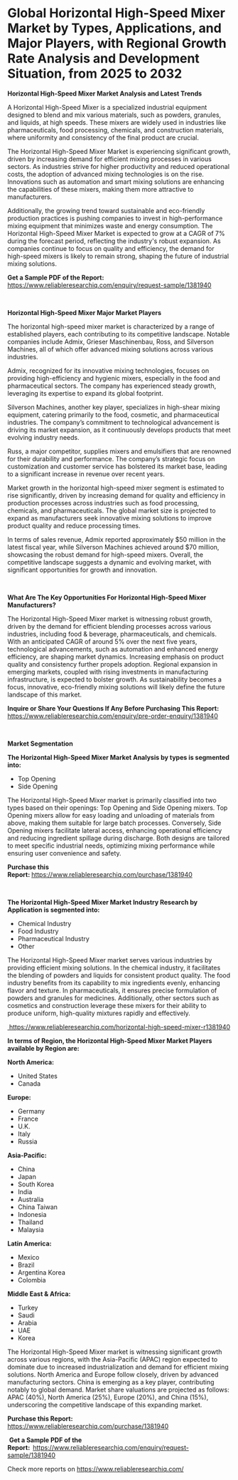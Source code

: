 <p><h1>Global Horizontal High-Speed Mixer Market by Types, Applications, and Major Players, with Regional Growth Rate Analysis and Development Situation, from 2025 to 2032</h1></p><p><strong>Horizontal High-Speed Mixer Market Analysis and Latest Trends</strong></p>
<p><p>A Horizontal High-Speed Mixer is a specialized industrial equipment designed to blend and mix various materials, such as powders, granules, and liquids, at high speeds. These mixers are widely used in industries like pharmaceuticals, food processing, chemicals, and construction materials, where uniformity and consistency of the final product are crucial.</p><p>The Horizontal High-Speed Mixer Market is experiencing significant growth, driven by increasing demand for efficient mixing processes in various sectors. As industries strive for higher productivity and reduced operational costs, the adoption of advanced mixing technologies is on the rise. Innovations such as automation and smart mixing solutions are enhancing the capabilities of these mixers, making them more attractive to manufacturers.</p><p>Additionally, the growing trend toward sustainable and eco-friendly production practices is pushing companies to invest in high-performance mixing equipment that minimizes waste and energy consumption. The Horizontal High-Speed Mixer Market is expected to grow at a CAGR of 7% during the forecast period, reflecting the industry's robust expansion. As companies continue to focus on quality and efficiency, the demand for high-speed mixers is likely to remain strong, shaping the future of industrial mixing solutions.</p></p>
<p><strong>Get a Sample PDF of the Report:&nbsp;</strong> <a href="https://www.reliableresearchiq.com/enquiry/request-sample/1381940?utm_campaign=2215&utm_medium=2&utm_source=Github&utm_content=ia&utm_term=24022025&utm_id=horizontal-high-speed-mixer">https://www.reliableresearchiq.com/enquiry/request-sample/1381940</a></p>
<p>&nbsp;</p>
<p><strong>Horizontal High-Speed Mixer Major Market Players</strong></p>
<p><p>The horizontal high-speed mixer market is characterized by a range of established players, each contributing to its competitive landscape. Notable companies include Admix, Grieser Maschinenbau, Ross, and Silverson Machines, all of which offer advanced mixing solutions across various industries.</p><p>Admix, recognized for its innovative mixing technologies, focuses on providing high-efficiency and hygienic mixers, especially in the food and pharmaceutical sectors. The company has experienced steady growth, leveraging its expertise to expand its global footprint.</p><p>Silverson Machines, another key player, specializes in high-shear mixing equipment, catering primarily to the food, cosmetic, and pharmaceutical industries. The company’s commitment to technological advancement is driving its market expansion, as it continuously develops products that meet evolving industry needs.</p><p>Russ, a major competitor, supplies mixers and emulsifiers that are renowned for their durability and performance. The company’s strategic focus on customization and customer service has bolstered its market base, leading to a significant increase in revenue over recent years.</p><p>Market growth in the horizontal high-speed mixer segment is estimated to rise significantly, driven by increasing demand for quality and efficiency in production processes across industries such as food processing, chemicals, and pharmaceuticals. The global market size is projected to expand as manufacturers seek innovative mixing solutions to improve product quality and reduce processing times.</p><p>In terms of sales revenue, Admix reported approximately $50 million in the latest fiscal year, while Silverson Machines achieved around $70 million, showcasing the robust demand for high-speed mixers. Overall, the competitive landscape suggests a dynamic and evolving market, with significant opportunities for growth and innovation.</p></p>
<p>&nbsp;</p>
<p><strong>What Are The Key Opportunities For Horizontal High-Speed Mixer Manufacturers?</strong></p>
<p><p>The Horizontal High-Speed Mixer market is witnessing robust growth, driven by the demand for efficient blending processes across various industries, including food & beverage, pharmaceuticals, and chemicals. With an anticipated CAGR of around 5% over the next five years, technological advancements, such as automation and enhanced energy efficiency, are shaping market dynamics. Increasing emphasis on product quality and consistency further propels adoption. Regional expansion in emerging markets, coupled with rising investments in manufacturing infrastructure, is expected to bolster growth. As sustainability becomes a focus, innovative, eco-friendly mixing solutions will likely define the future landscape of this market.</p></p>
<p><strong>Inquire or Share Your Questions If Any Before Purchasing This Report:</strong> <a href="https://www.reliableresearchiq.com/enquiry/pre-order-enquiry/1381940?utm_campaign=2215&utm_medium=2&utm_source=Github&utm_content=ia&utm_term=24022025&utm_id=horizontal-high-speed-mixer">https://www.reliableresearchiq.com/enquiry/pre-order-enquiry/1381940</a></p>
<p>&nbsp;</p>
<p><strong>Market Segmentation</strong></p>
<p><strong>The Horizontal High-Speed Mixer Market Analysis by types is segmented into:</strong></p>
<p><ul><li>Top Opening</li><li>Side Opening</li></ul></p>
<p><p>The Horizontal High-Speed Mixer market is primarily classified into two types based on their openings: Top Opening and Side Opening mixers. Top Opening mixers allow for easy loading and unloading of materials from above, making them suitable for large batch processes. Conversely, Side Opening mixers facilitate lateral access, enhancing operational efficiency and reducing ingredient spillage during discharge. Both designs are tailored to meet specific industrial needs, optimizing mixing performance while ensuring user convenience and safety.</p></p>
<p><strong>Purchase this Report:&nbsp;</strong><a href="https://www.reliableresearchiq.com/purchase/1381940?utm_campaign=2215&utm_medium=2&utm_source=Github&utm_content=ia&utm_term=24022025&utm_id=horizontal-high-speed-mixer">https://www.reliableresearchiq.com/purchase/1381940</a></p>
<p>&nbsp;</p>
<p><strong>The Horizontal High-Speed Mixer Market Industry Research by Application is segmented into:</strong></p>
<p><ul><li>Chemical Industry</li><li>Food Industry</li><li>Pharmaceutical Industry</li><li>Other</li></ul></p>
<p><p>The Horizontal High-Speed Mixer market serves various industries by providing efficient mixing solutions. In the chemical industry, it facilitates the blending of powders and liquids for consistent product quality. The food industry benefits from its capability to mix ingredients evenly, enhancing flavor and texture. In pharmaceuticals, it ensures precise formulation of powders and granules for medicines. Additionally, other sectors such as cosmetics and construction leverage these mixers for their ability to produce uniform, high-quality mixtures rapidly and effectively.</p></p>
<p><a href="https://www.reliableresearchiq.com/horizontal-high-speed-mixer-r1381940?utm_campaign=2215&utm_medium=2&utm_source=Github&utm_content=ia&utm_term=24022025&utm_id=horizontal-high-speed-mixer">&nbsp;https://www.reliableresearchiq.com/horizontal-high-speed-mixer-r1381940</a></p>
<p><strong>In terms of Region, the Horizontal High-Speed Mixer Market Players available by Region are:</strong></p>
<p>
    <p> <strong> North America: </strong>
        <ul>
            <li>United States</li>
            <li>Canada</li>
        </ul>
        </p> 
    <p> <strong> Europe: </strong>
        <ul>
            <li>Germany</li>
            <li>France</li>
            <li>U.K.</li>
            <li>Italy</li>
            <li>Russia</li>
        </ul>
        </p> 
    <p> <strong> Asia-Pacific: </strong>
        <ul>
            <li>China</li>
            <li>Japan</li>
            <li>South Korea</li>
            <li>India</li>
            <li>Australia</li>
            <li>China Taiwan</li>
            <li>Indonesia</li>
            <li>Thailand</li>
            <li>Malaysia</li>
        </ul>
        </p> 
    <p> <strong> Latin America: </strong>
        <ul>
            <li>Mexico</li>
            <li>Brazil</li>
            <li>Argentina Korea</li>
            <li>Colombia</li>
        </ul>
        </p> 
    <p> <strong> Middle East & Africa: </strong>
        <ul>
            <li>Turkey</li>
            <li>Saudi</li>
            <li>Arabia</li>
            <li>UAE</li>
            <li>Korea</li>
        </ul>
    </p>
    </p>
<p><p>The Horizontal High-Speed Mixer market is witnessing significant growth across various regions, with the Asia-Pacific (APAC) region expected to dominate due to increased industrialization and demand for efficient mixing solutions. North America and Europe follow closely, driven by advanced manufacturing sectors. China is emerging as a key player, contributing notably to global demand. Market share valuations are projected as follows: APAC (40%), North America (25%), Europe (20%), and China (15%), underscoring the competitive landscape of this expanding market.</p></p>
<p><strong>Purchase this Report: </strong><a href="https://www.reliableresearchiq.com/purchase/1381940?utm_campaign=2215&utm_medium=2&utm_source=Github&utm_content=ia&utm_term=24022025&utm_id=horizontal-high-speed-mixer">https://www.reliableresearchiq.com/purchase/1381940</a></p>
<p>&nbsp;<strong>Get a Sample PDF of the Report:&nbsp;&nbsp;</strong><a href="https://www.reliableresearchiq.com/enquiry/request-sample/1381940?utm_campaign=2215&utm_medium=2&utm_source=Github&utm_content=ia&utm_term=24022025&utm_id=horizontal-high-speed-mixer">https://www.reliableresearchiq.com/enquiry/request-sample/1381940</a></p>
<p><strong></strong></p>
<p>Check more reports on <a href="https://www.reliableresearchiq.com/?utm_campaign=2215&utm_medium=2&utm_source=Github&utm_content=ia&utm_term=24022025&utm_id=horizontal-high-speed-mixer">https://www.reliableresearchiq.com/</a></p>